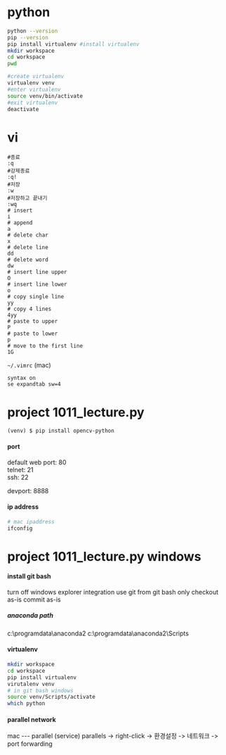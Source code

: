 # python

```bash
python --version
pip --version
pip install virtualenv #install virtualenv
mkdir workspace
cd workspace
pwd

#create virtualenv
virtualenv venv
#enter virtualenv
source venv/bin/activate
#exit virtualenv
deactivate
```

# vi
```
#종료
:q
#강제종료
:q!
#저장
:w
#저장하고 끝내기
:wq
# insert
i
# append
a
# delete char
x
# delete line
dd
# delete word
dw
# insert line upper
O
# insert line lower
o
# copy single line
yy
# copy 4 lines
4yy
# paste to upper
P
# paste to lower
p
# move to the first line
1G
```
`~/.vimrc` (mac)
```
syntax on
se expandtab sw=4
```

# project 1011_lecture.py

```
(venv) $ pip install opencv-python
```

#### port 
default web port: 80  
telnet: 21  
ssh: 22  

devport: 8888

#### ip address
```bash
# mac ipaddress
ifconfig
```

# project 1011_lecture.py windows

#### install git bash
turn off windows explorer integration
use git from git bash only
checkout as-is commit as-is

##### anaconda path
c:\programdata\anaconda2
c:\programdata\anaconda2\Scripts

#### virtualenv
```bash
mkdir workspace
cd workspace
pip install virtualenv
virutalenv venv
# in git bash windows
source venv/Scripts/activate
which python
```

#### parallel network
mac --- parallel (service)
parallels -> right-click -> 환경설정 -> 네트워크 -> port forwarding
<!--stackedit_data:
eyJoaXN0b3J5IjpbMTkyNTY4NTY0Nyw2MDU4OTU5ODIsLTE1ND
gyOTk3MTYsLTE3Mjc1MDQ4MzUsLTEzNjUwMDUyMTIsLTE2MTUz
MjIxNjUsMjAyODg5MDc2NCwtMjEwMzEzMjIxMSwyMDQ3NTAzMD
Y3LDE2MzU0ODgzNzIsLTI4OTk1ODk4LDEzNjY0NjU3MjUsLTc3
NzUyNjA0NSwxODU3OTA2MDA3LDQ4ODk1NDY4OSwtMTI0MzA0ND
gwOSwtNjMzNTQwNzc0LDExNjM2ODc3ODNdfQ==
-->
